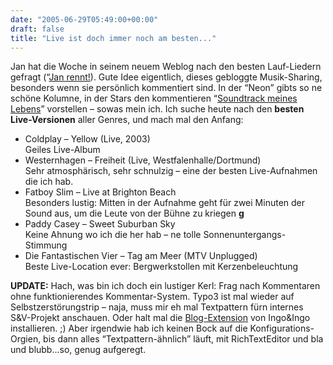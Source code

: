 ```yaml
---
date: "2005-06-29T05:49:00+00:00"
draft: false
title: "Live ist doch immer noch am besten..."
---
```

Jan hat die Woche in seinem neuem Weblog nach den besten
Lauf-Liedern gefragt
(“[Jan rennt!](http://blog.janheinze.de/index.php?id=29)). Gute
Idee eigentlich, dieses gebloggte Musik-Sharing, besonders wenn sie
persönlich kommentiert sind. In der “Neon” gibts so ne schöne
Kolumne, in der Stars den kommentieren
“[Soundtrack meines Lebens](http://neon.stern.de/kat/entertainment/musik/popmusik/soundtrack)”
vorstellen – sowas mein ich. Ich suche heute nach den
**besten Live-Versionen** aller Genres, und mach mal den Anfang:

-   Coldplay – Yellow (Live, 2003)  
    Geiles Live-Album
-   Westernhagen – Freiheit (Live, Westfalenhalle/Dortmund)  
    Sehr atmosphärisch, sehr schnulzig – eine der besten Live-Aufnahmen
    die ich hab.
-   Fatboy Slim – Live at Brighton Beach  
    Besonders lustig: Mitten in der Aufnahme geht für zwei Minuten der
    Sound aus, um die Leute von der Bühne zu kriegen **g**
-   Paddy Casey – Sweet Suburban Sky  
    Keine Ahnung wo ich die her hab – ne tolle
    Sonnenuntergangs-Stimmung
-   Die Fantastischen Vier – Tag am Meer (MTV Unplugged)  
    Beste Live-Location ever: Bergwerkstollen mit Kerzenbeleuchtung

**UPDATE:** Hach, was bin ich doch ein lustiger Kerl: Frag nach
Kommentaren ohne funktionierendes Kommentar-System. Typo3 ist mal
wieder auf Selbstzerstörungstrip – naja, muss mir eh mal
Textpattern fürn internes S&V-Projekt anschauen. Oder halt mal die
[Blog-Extension](http://ingo-renner.com/index.php?id=11) von
Ingo&Ingo installieren. ;) Aber irgendwie hab ich keinen Bock auf
die Konfigurations-Orgien, bis dann alles “Textpattern-ähnlich”
läuft, mit RichTextEditor und bla und blubb…so, genug aufgeregt.


